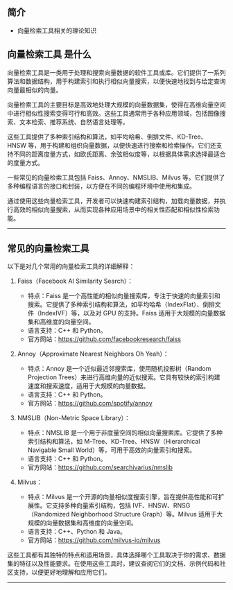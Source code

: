 ## 简介

+ 向量检索工具相关的理论知识

## 向量检索工具 是什么 

向量检索工具是一类用于处理和搜索向量数据的软件工具或库。它们提供了一系列算法和数据结构，用于构建索引和执行相似向量搜索，以便快速地找到与给定查询向量最相似的向量。

向量检索工具的主要目标是高效地处理大规模的向量数据集，使得在高维向量空间中进行相似性搜索变得可行和高效。这些工具通常用于各种应用领域，包括图像搜索、文本检索、推荐系统、自然语言处理等。

这些工具提供了多种索引结构和算法，如平均哈希、倒排文件、KD-Tree、HNSW 等，用于构建和组织向量数据，以便快速进行搜索和检索操作。它们还支持不同的距离度量方式，如欧氏距离、余弦相似度等，以根据具体需求选择最适合的度量方式。

一些常见的向量检索工具包括 Faiss、Annoy、NMSLIB、Milvus 等。它们提供了多种编程语言的接口和封装，以方便在不同的编程环境中使用和集成。

通过使用这些向量检索工具，开发者可以快速构建索引结构，加载向量数据，并执行高效的相似向量搜索，从而实现各种应用场景中的相关性匹配和相似性检索功能。

---

## 常见的向量检索工具

以下是对几个常用的向量检索工具的详细解释：

1. Faiss（Facebook AI Similarity Search）：
   - 特点：Faiss 是一个高性能的相似向量搜索库，专注于快速的向量索引和搜索。它提供了多种索引结构和算法，如平均哈希（IndexFlat）、倒排文件（IndexIVF）等，以及对 GPU 的支持。Faiss 适用于大规模的向量数据集和高维度的向量空间。
   - 语言支持：C++ 和 Python。
   - 官方网站：https://github.com/facebookresearch/faiss

2. Annoy（Approximate Nearest Neighbors Oh Yeah）：
   - 特点：Annoy 是一个近似最近邻搜索库，使用随机投影树（Random Projection Trees）来进行高维向量的近似搜索。它具有较快的索引构建速度和搜索速度，适用于大规模的向量数据。
   - 语言支持：C++ 和 Python。
   - 官方网站：https://github.com/spotify/annoy

3. NMSLIB（Non-Metric Space Library）：
   - 特点：NMSLIB 是一个用于非度量空间的相似向量搜索库。它提供了多种索引结构和算法，如 M-Tree、KD-Tree、HNSW（Hierarchical Navigable Small World）等，可用于高效的向量索引和搜索。
   - 语言支持：C++ 和 Python。
   - 官方网站：https://github.com/searchivarius/nmslib

4. Milvus：
   - 特点：Milvus 是一个开源的向量相似度搜索引擎，旨在提供高性能和可扩展性。它支持多种向量索引结构，包括 IVF、HNSW、RNSG（Randomized Neighborhood Structure Graph）等。Milvus 适用于大规模的向量数据集和高维度的向量空间。
   - 语言支持：C++、Python 和 Java。
   - 官方网站：https://github.com/milvus-io/milvus

这些工具都有其独特的特点和适用场景，具体选择哪个工具取决于你的需求、数据集的特征以及性能要求。在使用这些工具时，建议查阅它们的文档、示例代码和社区支持，以便更好地理解和应用它们。

---